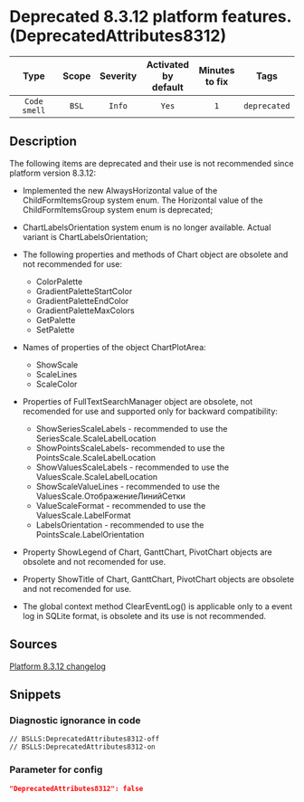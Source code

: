 # Deprecated 8.3.12 platform features. (DeprecatedAttributes8312)

 Type | Scope | Severity | Activated<br>by default | Minutes<br>to fix | Tags 
 :-: | :-: | :-: | :-: | :-: | :-: 
 `Code smell` | `BSL` | `Info` | `Yes` | `1` | `deprecated` 

<!-- Блоки выше заполняются автоматически, не трогать -->
## Description

<!-- Описание диагностики заполняется вручную. Необходимо понятным языком описать смысл и схему работу -->

The following items are deprecated and their use is not recommended since platform version 8.3.12:

- Implemented the new AlwaysHorizontal value of the ChildFormItemsGroup system enum. The Horizontal value of the ChildFormItemsGroup system enum is deprecated;

- ChartLabelsOrientation system enum is no longer available. Actual variant is ChartLabelsOrientation;

- The following properties and methods of Chart object are obsolete and not recommended for use:

    - ColorPalette
    - GradientPaletteStartColor
    - GradientPaletteEndColor
    - GradientPaletteMaxColors
    - GetPalette
    - SetPalette

- Names of properties of the object ChartPlotArea:

    - ShowScale
    - ScaleLines
    - ScaleColor

- Properties of FullTextSearchManager object are obsolete, not recomended for use and supported only for backward compatibility:

    - ShowSeriesScaleLabels - recommended to use the SeriesScale.ScaleLabelLocation
    - ShowPointsScaleLabels- recommended to use the PointsScale.ScaleLabelLocation
    - ShowValuesScaleLabels - recommended to use the ValuesScale.ScaleLabelLocation
    - ShowScaleValueLines - recommended to use the ValuesScale.ОтображениеЛинийСетки
    - ValueScaleFormat - recommended to use the ValuesScale.LabelFormat
    - LabelsOrientation - recommended to use the PointsScale.LabelOrientation

- Property ShowLegend of Chart, GanttChart, PivotChart objects are obsolete and not recomended for use.

- Property ShowTitle of Chart, GanttChart, PivotChart objects are obsolete and not recomended for use.

- The global context method ClearEventLog() is applicable only to a event log in SQLite format, is obsolete and its use is not recommended.

## Sources

<!-- Необходимо указывать ссылки на все источники, из которых почерпнута информация для создания диагностики -->

[Platform 8.3.12 changelog](https://1c-dn.com/library/v8update_2079252603_new_functionality_and_changes/)

## Snippets

<!-- Блоки ниже заполняются автоматически, не трогать -->
### Diagnostic ignorance in code

```bsl
// BSLLS:DeprecatedAttributes8312-off
// BSLLS:DeprecatedAttributes8312-on
```

### Parameter for config

```json
"DeprecatedAttributes8312": false
```
